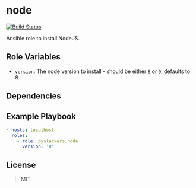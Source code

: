 # node

[![Build Status](https://travis-ci.org/pyslackers/ansible-role-node.svg?branch=master)](https://travis-ci.org/pyslackers/ansible-role-node)

Ansible role to install NodeJS.

## Role Variables

* `version`: The node version to install - should be either `8` or `9`, defaults to 8

## Dependencies

## Example Playbook

```yaml
- hosts: localhost
  roles:
    - role: pyslackers.node
      version: '8'
```

## License

> MIT
